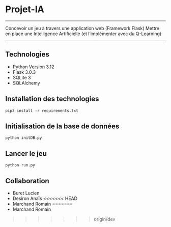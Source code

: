 # Projet-IA
***
Concevoir un jeu à travers une application web (Framework Flask)
Mettre en place une Intelligence Artificielle (et l’implémenter avec du Q-Learning)
***
## Technologies
- Python Version 3.12
- Flask 3.0.3
- SQLite 3
- SQLAlchemy
## Installation des technologies
```pip3 install -r requirements.txt```

## Initialisation de la base de données
```python initDB.py```
## Lancer le jeu
```python run.py```

## Collaboration
- Buret Lucien
- Desiron Anaïs
<<<<<<< HEAD
- Marchand Romain
=======
- Marchand Romain
>>>>>>> origin/dev

